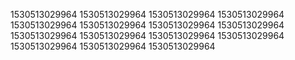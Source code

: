 1530513029964
1530513029964
1530513029964
1530513029964
1530513029964
1530513029964
1530513029964
1530513029964
1530513029964
1530513029964
1530513029964
1530513029964
1530513029964
1530513029964
1530513029964